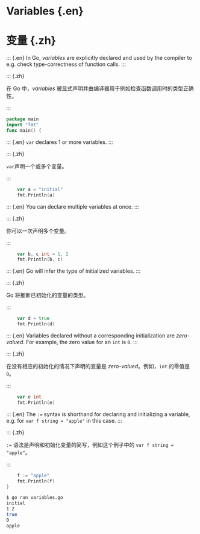 
# Variables {.en}

# 变量 {.zh}

::: {.en}
In Go, _variables_ are explicitly declared and used by
the compiler to e.g. check type-correctness of function
calls.
:::

::: {.zh}

在 Go 中，_variables_ 被显式声明并由编译器用于例如检查函数调用时的类型正确性。

:::

```go
package main
import "fmt"
func main() {
```

::: {.en}
`var` declares 1 or more variables.
:::

::: {.zh}

`var`声明一个或多个变量。

:::

```go
	var a = "initial"
	fmt.Println(a)
```

::: {.en}
You can declare multiple variables at once.
:::

::: {.zh}

你可以一次声明多个变量。

:::

```go
	var b, c int = 1, 2
	fmt.Println(b, c)
```

::: {.en}
Go will infer the type of initialized variables.
:::

::: {.zh}

Go 将推断已初始化的变量的类型。

:::

```go
	var d = true
	fmt.Println(d)
```

::: {.en}
Variables declared without a corresponding
initialization are _zero-valued_. For example, the
zero value for an `int` is `0`.
:::

::: {.zh}

在没有相应的初始化的情况下声明的变量是 _zero-valued_。例如，`int` 的零值是 `0`。

:::

```go
	var e int
	fmt.Println(e)
```

::: {.en}
The `:=` syntax is shorthand for declaring and
initializing a variable, e.g. for
`var f string = "apple"` in this case.
:::

::: {.zh}

`:=` 语法是声明和初始化变量的简写，例如这个例子中的 `var f string = "apple"`。

:::

```go
	f := "apple"
	fmt.Println(f)
}
```

```bash
$ go run variables.go
initial
1 2
true
0
apple
```
